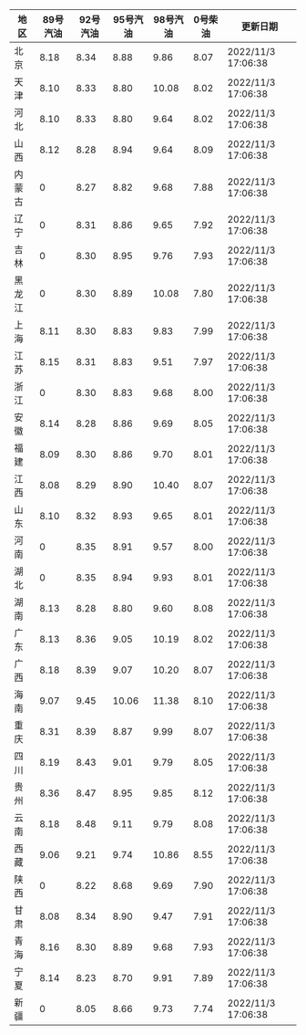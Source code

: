 | 地区 | 89号汽油 | 92号汽油 | 95号汽油 | 98号汽油 | 0号柴油 | 更新日期 |
| --- | --- | --- | --- | --- | --- | --- |
| 北京 | 8.18 | 8.34 | 8.88 | 9.86 | 8.07 | 2022/11/3 17:06:38 |
| 天津 | 8.10 | 8.33 | 8.80 | 10.08 | 8.02 | 2022/11/3 17:06:38 |
| 河北 | 8.10 | 8.33 | 8.80 | 9.64 | 8.02 | 2022/11/3 17:06:38 |
| 山西 | 8.12 | 8.28 | 8.94 | 9.64 | 8.09 | 2022/11/3 17:06:38 |
| 内蒙古 | 0 | 8.27 | 8.82 | 9.68 | 7.88 | 2022/11/3 17:06:38 |
| 辽宁 | 0 | 8.31 | 8.86 | 9.65 | 7.92 | 2022/11/3 17:06:38 |
| 吉林 | 0 | 8.30 | 8.95 | 9.76 | 7.93 | 2022/11/3 17:06:38 |
| 黑龙江 | 0 | 8.30 | 8.89 | 10.08 | 7.80 | 2022/11/3 17:06:38 |
| 上海 | 8.11 | 8.30 | 8.83 | 9.83 | 7.99 | 2022/11/3 17:06:38 |
| 江苏 | 8.15 | 8.31 | 8.83 | 9.51 | 7.97 | 2022/11/3 17:06:38 |
| 浙江 | 0 | 8.30 | 8.83 | 9.68 | 8.00 | 2022/11/3 17:06:38 |
| 安徽 | 8.14 | 8.28 | 8.86 | 9.69 | 8.05 | 2022/11/3 17:06:38 |
| 福建 | 8.09 | 8.30 | 8.86 | 9.70 | 8.01 | 2022/11/3 17:06:38 |
| 江西 | 8.08 | 8.29 | 8.90 | 10.40 | 8.07 | 2022/11/3 17:06:38 |
| 山东 | 8.10 | 8.32 | 8.93 | 9.65 | 8.01 | 2022/11/3 17:06:38 |
| 河南 | 0 | 8.35 | 8.91 | 9.57 | 8.00 | 2022/11/3 17:06:38 |
| 湖北 | 0 | 8.35 | 8.94 | 9.93 | 8.01 | 2022/11/3 17:06:38 |
| 湖南 | 8.13 | 8.28 | 8.80 | 9.60 | 8.08 | 2022/11/3 17:06:38 |
| 广东 | 8.13 | 8.36 | 9.05 | 10.19 | 8.02 | 2022/11/3 17:06:38 |
| 广西 | 8.18 | 8.39 | 9.07 | 10.20 | 8.07 | 2022/11/3 17:06:38 |
| 海南 | 9.07 | 9.45 | 10.06 | 11.38 | 8.10 | 2022/11/3 17:06:38 |
| 重庆 | 8.31 | 8.39 | 8.87 | 9.99 | 8.07 | 2022/11/3 17:06:38 |
| 四川 | 8.19 | 8.43 | 9.01 | 9.79 | 8.05 | 2022/11/3 17:06:38 |
| 贵州 | 8.36 | 8.47 | 8.95 | 9.85 | 8.12 | 2022/11/3 17:06:38 |
| 云南 | 8.18 | 8.48 | 9.11 | 9.79 | 8.08 | 2022/11/3 17:06:38 |
| 西藏 | 9.06 | 9.21 | 9.74 | 10.86 | 8.55 | 2022/11/3 17:06:38 |
| 陕西 | 0 | 8.22 | 8.68 | 9.69 | 7.90 | 2022/11/3 17:06:38 |
| 甘肃 | 8.08 | 8.34 | 8.90 | 9.47 | 7.91 | 2022/11/3 17:06:38 |
| 青海 | 8.16 | 8.30 | 8.89 | 9.68 | 7.93 | 2022/11/3 17:06:38 |
| 宁夏 | 8.14 | 8.23 | 8.70 | 9.91 | 7.89 | 2022/11/3 17:06:38 |
| 新疆 | 0 | 8.05 | 8.66 | 9.73 | 7.74 | 2022/11/3 17:06:38 |
